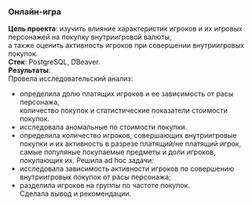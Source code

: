 ### Онлайн-игра
**Цель проекта**: изучить влияние характеристик игроков и их игровых персонажей на покупку внутриигровой валюты,  
а также оценить активность игроков при совершении внутриигровых покупок.  
**Стек**: PostgreSQL, DBeaver.  
**Результаты**:  
Провела исследовательский анализ:  
- определила долю платящих игроков и ее зависимость от расы персонажа,  
  количество покупок и статистические показатели стоимости покупок.
- исследовала аномальные по стоимости покупки.  
- определила количество игроков, совершающих внутриигровые покупки и их активность в разрезе платящий/не платящий игрок,  
  самые популяные покупаемые предметы и доли игроков, покупающих их.
Решила ad hoc задачи:  
- исследовала зависимость активности игроков по совершению внутриигровых покупок от расы персонажа;
- разделила игроков на группы по частоте покупок.  
Сделала вывод и рекомендации.
